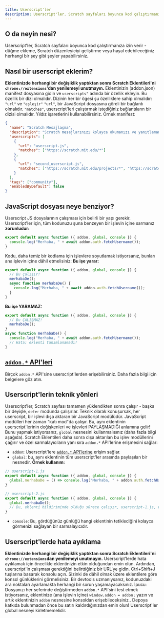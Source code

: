 ```yaml
---
title: Userscript'ler
description: Userscript'ler, Scratch sayfaları boyunca kod çalıştırmanıza izin verir - düğme ekleme, Scratch düzenleyiciyi geliştirme veya hayal edebileceğiniz herhangi bir şey gibi şeyler yapabilirsiniz.
---
```

## O da neyin nesi?
Userscript'ler, Scratch sayfaları boyunca kod çalıştırmanıza izin verir - düğme ekleme, Scratch düzenleyiciyi geliştirme veya hayal edebileceğiniz herhangi bir şey gibi şeyler yapabilirsiniz.

## Nasıl bir userscript eklerim?
**Eklentinizde herhangi bir değişiklik yaptıktan sonra Scratch Eklentileri'ni `chrome://extensions`'dan yenilemeyi unutmayın.**
Eklentinizin (addon.json) manifest dosyasına gidin ve `userscripts"` adında bir özellik ekleyin.
Bu özellik bir dizi olmalıdır.
Dizinin her bir ögesi şu özelliklere sahip olmalıdır: `"url"` ve `"eşleşir"`
`"url"`, bir JavaScript dosyasına göreli bir bağlantı olmalıdır.
`"matches"`, userscript'leri çalıştırmak istediğiniz bağlantıların bir dizisi olmalıdır. Yıldız işaretlerini kullanabilirsiniz.
Örnek manifest:
```json
{
  "name": "Scratch Mesajlaşma",
  "description": "Scratch mesajlarınızı kolayca okumanızı ve yanıtlamanızı sağlar.",
  "userscripts": [
    {
      "url": "userscript.js",
      "matches": ["https://scratch.mit.edu/*"]
    },
    {
      "url": "second_userscript.js",
      "matches": ["https://scratch.mit.edu/projects/*", "https://scratch.mit.edu/users/*"]
    }
  ],
  "tags": ["community"],
  "enabledByDefault": false
}
```

## JavaScript dosyası neye benziyor?
Userscript JS dosyalarının çalışması için belirli bir yapı gerekir.
Userscript'ler için, tüm kodunuzu şuna benzeyen bir işlevin içine sarmanız **zorunludur:**
```js
export default async function ({ addon, global, console }) {
  console.log("Merhaba, " + await addon.auth.fetchUsername());
}
```
Kodu, daha temiz bir kodlama için işlevlere soyutlamak istiyorsanız, bunları ana işlevin içine dâhil etmelisiniz:
**Bu işe yarar:**
```js
export default async function ({ addon, global, console }) {
  // Bu çalışır!
  merhabaDe();
  async function merhabaDe() {
    console.log("Merhaba, " + await addon.auth.fetchUsername());
  }
}
```
**Bu işe YARAMAZ:**
```js
export default async function ({ addon, global, console }) {
  // Bu ÇALIŞMAZ!
  merhabaDe();
}
async function merhabaDe() {
  console.log("Merhaba, " + await addon.auth.fetchUsername());
  // Hata: eklenti tanımlanamadı!
}
```

## [`addon.*` API'leri](/docs/developing/addon-apis-reference)
Birçok `addon.*` API'sine userscript'lerden erişebilirsiniz. Daha fazla bilgi için belgelere göz atın.

## Userscript'lerin teknik yönleri
Userscript'ler, Scratch sayfası tamamen yüklendikten sonra çalışır - başka bir deyişle, `defer` modunda çalışırlar.
Teknik olarak konuşursak, her userscript, bir işlevi dışa aktaran bir JavaScript modülüdür. JavaScript modülleri her zaman "katı mod"da çalışır.
Bu, aynı eklentinin userscript'lerinin değişkenleri ve işlevleri PAYLAŞMADIĞI anlamına gelir! Bunu yapmak istiyorsanız, `global` nesnesini kullanmalısınız (daha fazla bilgi aşağıda).
Scratch Eklentileri daha sonra dışa aktarılan bu işlev modüllerini çağırır ve özel sarmalayıcıların yanı sıra `addon.*` API'lerine erişmesini sağlar:
- `addon`: Userscript'lere  [`addon.*` API'lerine](/docs/developing/addon-apis-reference) erişim sağlar.
- `global`: bu, aynı eklentinin tüm userscript'ler arasında paylaşılan bir nesnedir. **Örnek kullanım:**
```js
// userscript-1.js
export default async function ({ addon, global, console }) {
  global.merhabaDe = () => console.log("Merhaba, " + addon.auth.fetchUsername());
}

// userscript-2.js
export default async function ({ addon, global, console }) {
  global.merhabaDe();
  // Bu, eklenti bildiriminde olduğu sürece çalışır, userscript-1.js, userscripts dizisindeki userscript-2.js'den öncedir.
}
```
- `console`: Bu, gördüğünüz günlüğü hangi eklentinin tetiklediğini kolayca görmenizi sağlayan bir sarmalayıcıdır.

## Userscript'lerde hata ayıklama
**Eklentinizde herhangi bir değişiklik yaptıktan sonra Scratch Eklentileri'ni `chrome://extensions`dan yenilemeyi unutmayın.**
Userscript'lerde hata ayıklamak için öncelikle eklentinizin etkin olduğundan emin olun.
Ardından, userscript'in çalışması gerektiğini belirttiğiniz bir URL'ye gidin.
Ctrl+Shift+J tuşlarına basarak konsolu açın.
Sizinki de dâhil olmak üzere eklentilere göre konsol günlüklerini görmelisiniz. Bir devtools uzmanıysanız, kodunuzdaki ara noktaları ayarlamakta herhangi bir sorun yaşamayacaksınız.
İpucu: Dosyanızı her seferinde değiştirmeden `addon.*` API'sini test etmek istiyorsanız, eklentinize (ana işlevin içine) `window.addon = addon;` yazın ve artık eklentinizin `addon` nesnesine konsoldan erişebileceksiniz.. Depoya katkıda bulunmadan önce bu satırı kaldırdığınızdan emin olun! Userscript'ler global nesneyi kirletmemelidir.
